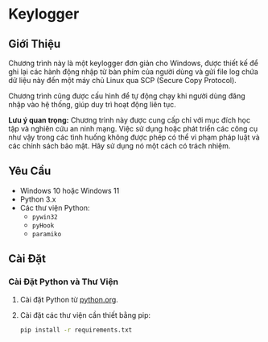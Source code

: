 # Keylogger

## Giới Thiệu

Chương trình này là một keylogger đơn giản cho Windows, được thiết kế để ghi lại các hành động nhập từ bàn phím của người dùng và gửi file log chứa dữ liệu này đến một máy chủ Linux qua SCP (Secure Copy Protocol). 

Chương trình cũng được cấu hình để tự động chạy khi người dùng đăng nhập vào hệ thống, giúp duy trì hoạt động liên tục.

**Lưu ý quan trọng:** Chương trình này được cung cấp chỉ với mục đích học tập và nghiên cứu an ninh mạng. Việc sử dụng hoặc phát triển các công cụ như vậy trong các tình huống không được phép có thể vi phạm pháp luật và các chính sách bảo mật. Hãy sử dụng nó một cách có trách nhiệm.

## Yêu Cầu

- Windows 10 hoặc Windows 11
- Python 3.x
- Các thư viện Python:
  - `pywin32`
  - `pyHook`
  - `paramiko`

## Cài Đặt

### Cài Đặt Python và Thư Viện

1. Cài đặt Python từ [python.org](https://www.python.org/downloads/).
2. Cài đặt các thư viện cần thiết bằng pip:

   ```bash
   pip install -r requirements.txt
